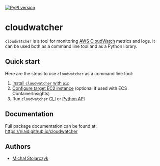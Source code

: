 [![PyPI version](https://badge.fury.io/py/cloudwatcher.svg)](https://badge.fury.io/py/cloudwatcher)

# cloudwatcher

`cloudwatcher` is a tool for monitoring [AWS CloudWatch](https://aws.amazon.com/cloudwatch/) metrics and logs. It can be used both as a command line tool and as a Python library.

## Quick start

Here are the steps to use `cloudwatcher` as a command line tool:

1. [Install `cloudwatcher` with `pip`](installation.md)
2. [Configure target EC2 instance](EC2_instance_setup.md) (optional if used with ECS ContainerInsights)
3. Run `cloudwatcher` [CLI](usage.md) or [Python API](API_usage.md)

## Documentation

Full package documentation can be found at: https://niaid.github.io/cloudwatcher

## Authors

- [Michał Stolarczyk](michal.stolarczyk@nih.gov)
